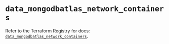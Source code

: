 # `data_mongodbatlas_network_containers`

Refer to the Terraform Registry for docs: [`data_mongodbatlas_network_containers`](https://registry.terraform.io/providers/mongodb/mongodbatlas/1.21.0/docs/data-sources/network_containers).
